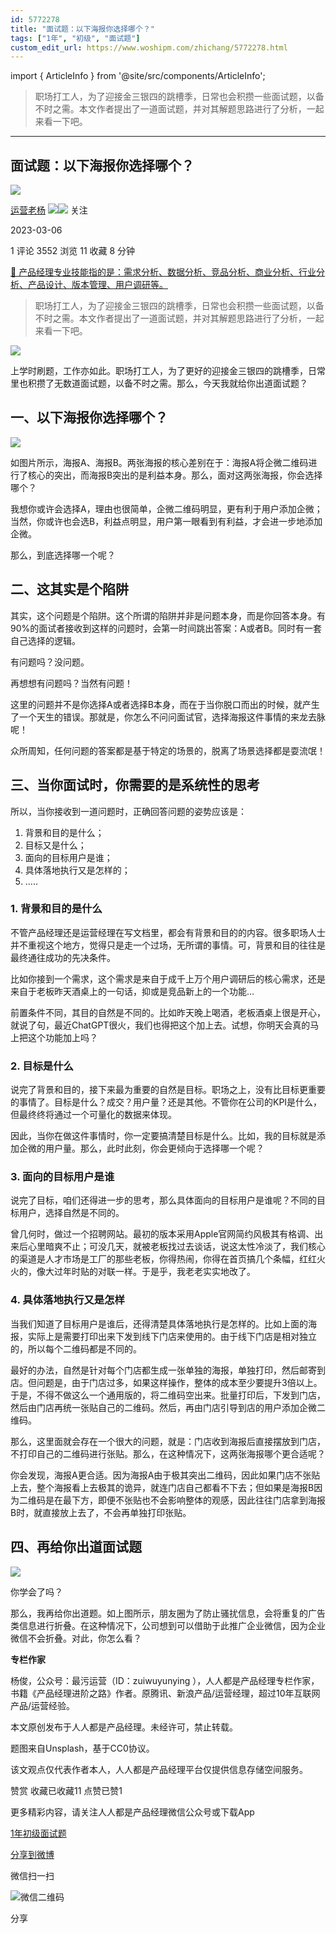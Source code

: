 ```yaml
---
id: 5772278
title: "面试题：以下海报你选择哪个？"
tags: ["1年", "初级", "面试题"]
custom_edit_url: https://www.woshipm.com/zhichang/5772278.html
---
```

import { ArticleInfo } from '@site/src/components/ArticleInfo';

<ArticleInfo
    author="运营老杨"
    authorLink="https://www.woshipm.com/u/60853"
    published="2023-03-06"
    views={3552}
    comments={1}
    collects={11}
/>

> 职场打工人，为了迎接金三银四的跳槽季，日常也会积攒一些面试题，以备不时之需。本文作者提出了一道面试题，并对其解题思路进行了分析，一起来看一下吧。

---

## 面试题：以下海报你选择哪个？

[![](https://image.woshipm.com/wp-files/2017/01/zh6ctwZgGBK3IZwKKfWA.jpg!/both/72x72)](https://www.woshipm.com/u/60853)

[运营老杨](https://www.woshipm.com/u/60853) ![](https://static.woshipm.com/tag/1121_1@2x.png)![](https://static.woshipm.com/tag/1301_1@2x.png) 关注

2023-03-06

1 评论 3552 浏览 11 收藏 8 分钟

[🔗 产品经理专业技能指的是：需求分析、数据分析、竞品分析、商业分析、行业分析、产品设计、版本管理、用户调研等。](https://ke.qidianla.com/courses/90pm)

> 职场打工人，为了迎接金三银四的跳槽季，日常也会积攒一些面试题，以备不时之需。本文作者提出了一道面试题，并对其解题思路进行了分析，一起来看一下吧。

![](https://image.woshipm.com/wp-files/2023/03/VjEsjs85Ye3w1KUZYngG.png)

上学时刷题，工作亦如此。职场打工人，为了更好的迎接金三银四的跳槽季，日常里也积攒了无数道面试题，以备不时之需。那么，今天我就给你出道面试题？

## 一、以下海报你选择哪个？

![](https://image.woshipm.com/wp-files/2023/03/kyIR1yb6WbSWTN99akaj.png)

如图片所示，海报A、海报B。两张海报的核心差别在于：海报A将企微二维码进行了核心的突出，而海报B突出的是利益本身。那么，面对这两张海报，你会选择哪个？

我想你或许会选择A，理由也很简单，企微二维码明显，更有利于用户添加企微；当然，你或许也会选B，利益点明显，用户第一眼看到有利益，才会进一步地添加企微。

那么，到底选择哪一个呢？

## 二、这其实是个陷阱

其实，这个问题是个陷阱。这个所谓的陷阱并非是问题本身，而是你回答本身。有90%的面试者接收到这样的问题时，会第一时间跳出答案：A或者B。同时有一套自己选择的逻辑。

有问题吗？没问题。

再想想有问题吗？当然有问题！

这里的问题并不是你选择A或者选择B本身，而在于当你脱口而出的时候，就产生了一个天生的错误。那就是，你怎么不问问面试官，选择海报这件事情的来龙去脉呢！

众所周知，任何问题的答案都是基于特定的场景的，脱离了场景选择都是耍流氓！

## 三、当你面试时，你需要的是系统性的思考

所以，当你接收到一道问题时，正确回答问题的姿势应该是：

1.  背景和目的是什么；
2.  目标又是什么；
3.  面向的目标用户是谁；
4.  具体落地执行又是怎样的；
5.  …..

### 1\. 背景和目的是什么

不管产品经理还是运营经理在写文档里，都会有背景和目的的内容。很多职场人士并不重视这个地方，觉得只是走一个过场，无所谓的事情。可，背景和目的往往是最终通往成功的先决条件。

比如你接到一个需求，这个需求是来自于成千上万个用户调研后的核心需求，还是来自于老板昨天酒桌上的一句话，抑或是竞品新上的一个功能…

前置条件不同，其目的自然是不同的。比如昨天晚上喝酒，老板酒桌上很是开心，就说了句，最近ChatGPT很火，我们也得把这个加上去。试想，你明天会真的马上把这个功能加上吗？

### 2\. 目标是什么

说完了背景和目的，接下来最为重要的自然是目标。职场之上，没有比目标更重要的事情了。目标是什么？成交？用户量？还是其他。不管你在公司的KPI是什么，但最终终将通过一个可量化的数据来体现。

因此，当你在做这件事情时，你一定要搞清楚目标是什么。比如，我的目标就是添加企微的用户量。那么，此时此刻，你会更倾向于选择哪一个呢？

### 3\. 面向的目标用户是谁

说完了目标，咱们还得进一步的思考，那么具体面向的目标用户是谁呢？不同的目标用户，选择自然是不同的。

曾几何时，做过一个招聘网站。最初的版本采用Apple官网简约风极其有格调、出来后心里暗爽不止；可没几天，就被老板找过去谈话，说这太性冷淡了，我们核心的渠道是人才市场是工厂的那些老板，你得热闹，你得在首页搞几个条幅，红红火火的，像大过年时贴的对联一样。于是乎，我老老实实地改了。

### 4\. 具体落地执行又是怎样

当我们知道了目标用户是谁后，还得清楚具体落地执行是怎样的。比如上面的海报，实际上是需要打印出来下发到线下门店来使用的。由于线下门店是相对独立的，所以每个二维码都是不同的。

最好的办法，自然是针对每个门店都生成一张单独的海报，单独打印，然后邮寄到店。但问题是，由于门店过多，如果这样操作，整体的成本至少要提升3倍以上。于是，不得不做这么一个通用版的，将二维码空出来。批量打印后，下发到门店，然后由门店再统一张贴自己的二维码。然后，再由门店引导到店的用户添加企微二维码。

那么，这里面就会存在一个很大的问题，就是：门店收到海报后直接摆放到门店，不打印自己的二维码进行张贴。那么，在这种情况下，这两张海报哪个更合适呢？

你会发现，海报A更合适。因为海报A由于极其突出二维码，因此如果门店不张贴上去，整个海报看上去极其的诡异，就连门店自己都看不下去；但如果是海报B因为二维码是在最下方，即便不张贴也不会影响整体的观感，因此往往门店拿到海报B时，就直接放上去了，不会再单独打印张贴。

## 四、再给你出道面试题

![](https://image.woshipm.com/wp-files/2023/03/biNoiEpIxJ5Xm3KZZPYT.jpg)

你学会了吗？

那么，我再给你出道题。如上图所示，朋友圈为了防止骚扰信息，会将重复的广告类信息进行折叠。在这种情况下，公司想到可以借助于此推广企业微信，因为企业微信不会折叠。对此，你怎么看？

**专栏作家**

杨俊，公众号：最污运营（ID：zuiwuyunying ），人人都是产品经理专栏作家，书籍《产品经理进阶之路》作者。原腾讯、新浪产品/运营经理，超过10年互联网产品/运营经验。

本文原创发布于人人都是产品经理。未经许可，禁止转载。

题图来自Unsplash，基于CC0协议。

该文观点仅代表作者本人，人人都是产品经理平台仅提供信息存储空间服务。

赞赏 收藏已收藏11 点赞已赞1

更多精彩内容，请关注人人都是产品经理微信公众号或下载App

[1年](https://www.woshipm.com/tag/1%e5%b9%b4)[初级](https://www.woshipm.com/tag/%e5%88%9d%e7%ba%a7)[面试题](https://www.woshipm.com/tag/%e9%9d%a2%e8%af%95%e9%a2%98)

[分享到微博](https://service.weibo.com/share/share.php?appkey=2775287854&title=面试题：以下海报你选择哪个？&url=https://www.woshipm.com/zhichang/5772278.html&pic=https://image.woshipm.com/wp-files/2023/03/VjEsjs85Ye3w1KUZYngG.png)

微信扫一扫

![微信二维码](https://api.pwmqr.com/qrcode/create/?url=https://www.woshipm.com/zhichang/5772278.html)

分享
